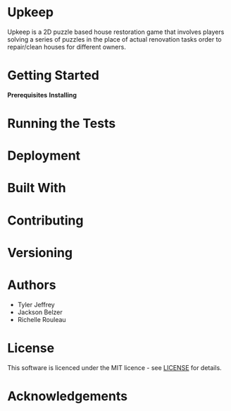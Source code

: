 # Upkeep #
Upkeep is a 2D puzzle based house restoration game that involves players solving a series of puzzles in the place of actual renovation tasks order to repair/clean houses for different owners.

# Getting Started #
**Prerequisites** 
**Installing**

# Running the Tests #

# Deployment #

# Built With #

# Contributing #

# Versioning #

# Authors #
- Tyler Jeffrey
- Jackson Belzer
- Richelle Rouleau

# License #
This software is licenced under the MIT licence - see [LICENSE](https://github.com/TJeffrey237/CS386Project/blob/e7222587f602f908ce8a97905f97265571e1206b/LICENSE) for details.

# Acknowledgements #

